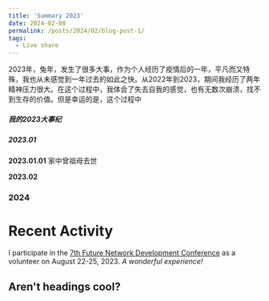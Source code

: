 ```yaml
---
title: 'Summary 2023'
date: 2024-02-08
permalink: /posts/2024/02/blog-post-1/
tags:
  - Live share
---
```


2023年，兔年，发生了很多大事，作为个人经历了疫情后的一年，平凡而又特殊，我也从未感觉到一年过去的如此之快。从2022年到2023，期间我经历了两年精神压力很大。在这个过程中，我体会了失去自我的感觉，也有无数次崩溃，找不到生存的价值。但是幸运的是，这个过程中

##### 我的2023大事纪
##### 2023.01  
**2023.01.01** 家中曾祖母去世


**2023.02**



### 2024


Recent Activity
======
I participate in the [7th Future Network Development Conference](http://www.gfnds.com/index.php) as a volunteer on August 22-25, 2023. *A wonderful experience!*



Aren't headings cool?
------
